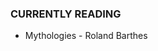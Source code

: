 <!-- ### INFO ###

Structural Engineer (B.Sc. Civil Engineering) turned Software Engineer. Background in Web Dev.

[janek.grochulski@gmail.com](mailto:janek.grochulski@gmail.com)

**[RESUME](https://drive.google.com/file/d/1Dl8nzGl_sJrATAnTLyVC042Z5rWb9ujB/view?usp=sharing)**

### PROJECTS ###

- **liveChess:** [repo](https://github.com/jgrochulski/castle-kingside) | [demo](https://youtu.be/yMiX-5xFzlU) `react.js`, `rails.rb`, `bcrypt`, `psotgreSQL`, `.html`, `.css`
- **wordle infinite:** [repo](https://github.com/jgrochulski/wordle-clone) | [demo](https://youtu.be/SovFHFCMlgQ) | [live](https://wordle-infinite.herokuapp.com/) `react.js`, `rails.rb`, `bcrypt`, `postgreSQL`, `.html`, `.css`
- **FakedIn:** [repo](https://github.com/jgrochulski/fakedIn) | [demo](https://youtu.be/Bx_aB9jYigg) `JavaScript`, `db.json`, `.html`, `.css`
- **Bring-a-Scraper:** [repo](https://github.com/jgrochulski/scrape-a-trailer) | [live](https://bring-a-scraper.herokuapp.com/bmw) | [RapidAPI](https://rapidapi.com/janekgrochulski/api/bring-a-trailer-scraper) `node.js`, `express.js`, `axios`, `cheerio`, `jQuery`, `postgreSQL`

### CURRENTLY LEARNING ###

- DS&A (LeetCode): [leetcode progress](https://github.com/jgrochulski/leetcode) `Node.js`
- OOP & testing: [test-driven-OOP-practice](https://github.com/jgrochulski/test-driven-OOP-practice) `Node.js` `jest`
- Java


- Mathematics for Computer Science [6.024J] 

 -->

### CURRENTLY READING ###

- Mythologies - Roland Barthes

